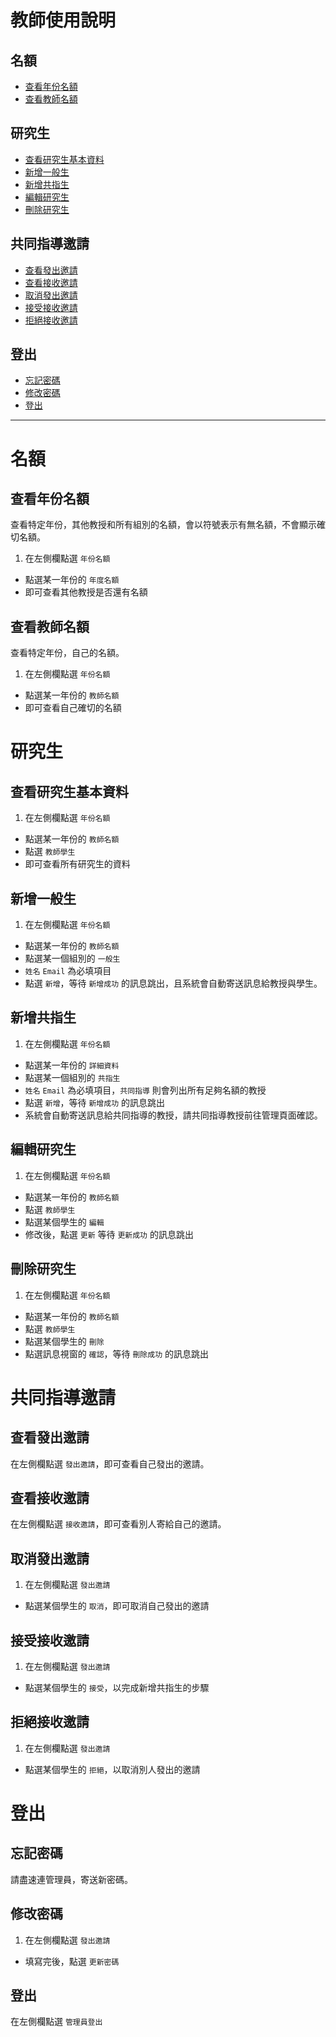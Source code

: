 # 教師使用說明
## 名額
- [查看年份名額](#查看年份名額)
- [查看教師名額](#查看教師名額)

## 研究生
- [查看研究生基本資料](#查看研究生基本資料)
- [新增一般生](#新增一般生)
- [新增共指生](#新增共指生)
- [編輯研究生](#編輯研究生)
- [刪除研究生](#刪除研究生)

## 共同指導邀請
- [查看發出邀請](#查看發出邀請)
- [查看接收邀請](#查看接收邀請)
- [取消發出邀請](#取消發出邀請)
- [接受接收邀請](#接受接收邀請)
- [拒絕接收邀請](#拒絕接收邀請)

## 登出
- [忘記密碼](#忘記密碼)
- [修改密碼](#修改密碼)
- [登出](#登出)

---

# 名額
## 查看年份名額
查看特定年份，其他教授和所有組別的名額，會以符號表示有無名額，不會顯示確切名額。

1. 在左側欄點選 `年份名額`
- 點選某一年份的 `年度名額`
- 即可查看其他教授是否還有名額

## 查看教師名額
查看特定年份，自己的名額。

1. 在左側欄點選 `年份名額`
- 點選某一年份的 `教師名額`
- 即可查看自己確切的名額

# 研究生
## 查看研究生基本資料

1. 在左側欄點選 `年份名額`
- 點選某一年份的 `教師名額`
- 點選 `教師學生`
- 即可查看所有研究生的資料

## 新增一般生

1. 在左側欄點選 `年份名額`
- 點選某一年份的 `教師名額`
- 點選某一個組別的 `一般生`
- `姓名` `Email` 為必填項目
- 點選 `新增`，等待 `新增成功` 的訊息跳出，且系統會自動寄送訊息給教授與學生。

## 新增共指生

1. 在左側欄點選 `年份名額`
- 點選某一年份的 `詳細資料`
- 點選某一個組別的 `共指生`
- `姓名` `Email` 為必填項目，`共同指導` 則會列出所有足夠名額的教授
- 點選 `新增`，等待 `新增成功` 的訊息跳出
- 系統會自動寄送訊息給共同指導的教授，請共同指導教授前往管理頁面確認。

## 編輯研究生

1. 在左側欄點選 `年份名額`
- 點選某一年份的 `教師名額`
- 點選 `教師學生`
- 點選某個學生的 `編輯` 
- 修改後，點選 `更新` 等待 `更新成功` 的訊息跳出

## 刪除研究生

1. 在左側欄點選 `年份名額`
- 點選某一年份的 `教師名額`
- 點選 `教師學生`
- 點選某個學生的 `刪除` 
- 點選訊息視窗的 `確認`，等待 `刪除成功` 的訊息跳出

# 共同指導邀請
## 查看發出邀請
在左側欄點選 `發出邀請`，即可查看自己發出的邀請。

## 查看接收邀請
在左側欄點選 `接收邀請`，即可查看別人寄給自己的邀請。

## 取消發出邀請

1. 在左側欄點選 `發出邀請`
- 點選某個學生的 `取消`，即可取消自己發出的邀請

## 接受接收邀請

1. 在左側欄點選 `發出邀請`
- 點選某個學生的 `接受`，以完成新增共指生的步驟

## 拒絕接收邀請

1. 在左側欄點選 `發出邀請`
- 點選某個學生的 `拒絕`，以取消別人發出的邀請

# 登出
## 忘記密碼
請盡速連管理員，寄送新密碼。

## 修改密碼
1. 在左側欄點選 `發出邀請`
- 填寫完後，點選 `更新密碼`

## 登出
在左側欄點選 `管理員登出`

